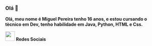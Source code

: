 ### Olá 👋

**Olá, meu nome é Miguel Pereira tenho 16 anos, e estou cursando o tècnico em Dev, tenho habilidade em Java, Python, HTML e Css.**


<img src="https://github.com/Miguel1DM/Folder/blob/main/img/internet.png" width = "30px" > **Redes Sociais**
